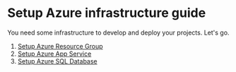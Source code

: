 # Setup Azure infrastructure guide

You need some infrastructure to develop and deploy your projects. Let's go.

1. [Setup Azure Resource Group](https://github.com/dasensio/myweeklydiet/blob/master/setup-azure-resource-group.md)
2. [Setup Azure App Service](https://github.com/dasensio/myweeklydiet/blob/master/setup-azure-app-service.md)
3. [Setup Azure SQL Database](https://github.com/dasensio/myweeklydiet/blob/master/setup-azure-sql-database.md)
